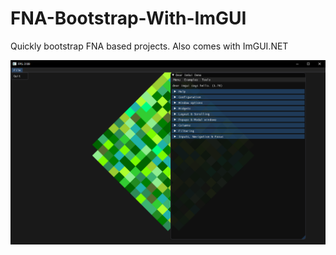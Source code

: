 # FNA-Bootstrap-With-ImGUI
Quickly bootstrap FNA based projects. Also comes with ImGUI.NET

![fna-bootstrap](assets/screenshots/fna-bootstrap.png)
